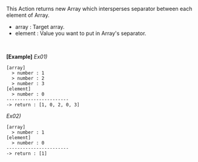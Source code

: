 This Action returns new Array which intersperses separator between each element of Array.
- array : Target array.
- element : Value you want to put in Array's separator.
<br/>

**[Example]**
*Ex01)*
```
[array]
  > number : 1
  > number : 2
  > number : 3
[element]
  > number : 0
-----------------------
-> return : [1, 0, 2, 0, 3]
```

*Ex02)*
```
[array]
  > number : 1
[element]
  > number : 0
-----------------------
-> return : [1]
```

